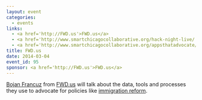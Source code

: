 ```yaml
---
layout: event
categories: 
  - events
links:
  - <a href='http://FWD.us'>FWD.us</a>
  - <a href='http://www.smartchicagocollaborative.org/hack-night-live/'>Hack Night Live&#58; FWD.us</a>
  - <a href='http://www.smartchicagocollaborative.org/appsthatadvocate/'>OpenGov Hack Night&#58; Apps that Advocate</a>
title: FWD.us
date: 2014-03-04
event_id: 95
sponsor: <a href='http://FWD.us'>FWD.us</a>
---
```


<p><a href='https://twitter.com/francuzb'>Bojan Francuz</a> from <a href=''http://FWD.us>FWD.us</a> will talk about the data, tools and processes they use to advocate for policies like <a href='http://en.wikipedia.org/wiki/Immigration_reform'>immigration reform</a>.</p>
